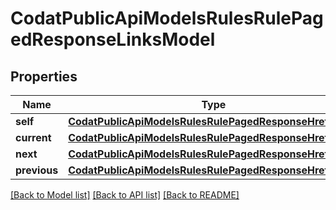 # CodatPublicApiModelsRulesRulePagedResponseLinksModel


## Properties
Name | Type | Description | Notes
------------ | ------------- | ------------- | -------------
**self** | [**CodatPublicApiModelsRulesRulePagedResponseHrefModel**](CodatPublicApiModelsRulesRulePagedResponseHrefModel.md) |  | [optional] 
**current** | [**CodatPublicApiModelsRulesRulePagedResponseHrefModel**](CodatPublicApiModelsRulesRulePagedResponseHrefModel.md) |  | [optional] 
**next** | [**CodatPublicApiModelsRulesRulePagedResponseHrefModel**](CodatPublicApiModelsRulesRulePagedResponseHrefModel.md) |  | [optional] 
**previous** | [**CodatPublicApiModelsRulesRulePagedResponseHrefModel**](CodatPublicApiModelsRulesRulePagedResponseHrefModel.md) |  | [optional] 

[[Back to Model list]](../README.md#documentation-for-models) [[Back to API list]](../README.md#documentation-for-api-endpoints) [[Back to README]](../README.md)


